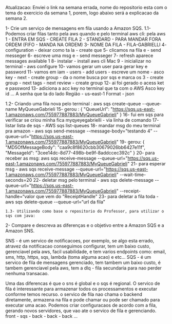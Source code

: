 Atualizacao: Enviei o link na semana errada, nome do repositorio esta com o tema do exercicio da semana 1, porem, logo abaixo será a explicacao da semana 2.


1- Crie um serviço de mensagens em fila usando a Amazon SQS.
  1.1-Podemos criar filas tanto pela aws quando e pelo terminal aws cli:
  pela aws
  1 - ENTRA EM SQS - CREATE FILA
  2 - STANDARD - PARA MANDAR FORA ORDEM (FIFO - MANDA NA ORDEM)
  3-  NOME DA FILA - FILA-GABRIELLI
  4- configuration - deixar como ta la - create que
  5-  clicamos na fila e - send messeger
  6- escreve uma msg e - send messeger
  7- refresh aparece messages available  1
  8- instalar - install aws cli Mac
  9 - inicializar no terminal - aws configure
  10- vamos gerar um user para gerar key e password
  11- vamos em iam - users - add users - escreve um nome -  asco key - next - create group - da o nome busca por sqs e marca os 3 - create group - next tags - next review - create group 
  12- ai foi gerado o acess ket e password
  13- adiciona a acc key no terminal que ta com o AWS Asco key id … 
  A senha que ta do lado
  Região - us-east-1
  Format - json
  
  1.2- Criando uma fila nova pelo terminal : 
    aws sqs create-queue --queue-name MyQueueGabrieli
  15- gerou :
    {
      "QueueUrl": "https://sqs.us-east-1.amazonaws.com/755977887883/MyQueueGabrieli"
  }
  16- fui em sqs para verificar se criou minha fica myqyeyegabrielli - via linha de comando
  17- listar lista de sqs - AWS sqs list-queues
  18- mandar msg do meu terminal pra amazon - aws sqs send-message --message-body="testando 4” --queue-url="https://sqs.us-east-1.amazonaws.com/755977887883/MyQueueGabrieli"
  19- gerou:
    {
      "MD5OfMessageBody": "caa9c8f8620cbb30679026bb6427e11f",
      "MessageId": "3cee14dc-8d77-498b-be9f-8addccec392c"
  }
  20- para receber as msg:
    aws sqs receive-message --queue-url="https://sqs.us-east-1.amazonaws.com/755977887883/MyQueueGabrieli"
  21- para esperar msg - 
    aws sqs receive-message --queue-url="https://sqs.us-east-1.amazonaws.com/755977887883/MyQueueGabrieli" --wait-time-seconds=20
  22- deletar msg pelo terminal - 
    aws sqs delete-message --queue-url="https://sqs.us-east-1.amazonaws.com/755977887883/MyQueueGabrieli" --receipt-handle=“valor que vem do  "ReceiptHandle"
  23- para deletar a fila toda - aws sqs delete-queue --queue-url=“url da fila”
  
    1.3- Utilizando como base o repositorio do Professor, para utilizar o sqs com java:
    
    


2- Compare e descreva as diferenças e o objetivo entre a Amazon SQS e a Amazon SNS.

SNS - é um servico de notificacoes, por exemplo, se algo esta errado, atravez da notificacao conseguimos configurar, tem um baixo custo, gerenciavel pela aws, facil usabilidade, e tem varios endpoints como: email, sms, http, https, sqs, lambda (toma alguma acao) e etc...
SQS - é um servico de fila de mensagens gerenciado, tem tambem um baixo custo, é tambem gerenciavel pela aws, tem a dlq  - fila secundaria para nao perder nenhuma transacao. 

Uma das diferencas é que o sns é global e o sqs é regional. O servico de fila é interessante para armazenar todos os processamentos e executar conforme temos recurso. o servico de fila nao chama o backend diretamente, armazena na fila e pode chamar ou pode ser chamado para executar uma acao. Podemos criar configuracaos de acordo com a fila, gerando novos servidores, que vao ate o servico de fila e gerenciando.
    front - sqs - back
                - back
                - back ...
          
          
          
          
     
